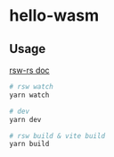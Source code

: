 # hello-wasm

## Usage

[rsw-rs doc](https://github.com/lencx/rsw-rs)

```bash
# rsw watch
yarn watch

# dev
yarn dev

# rsw build & vite build
yarn build
```
